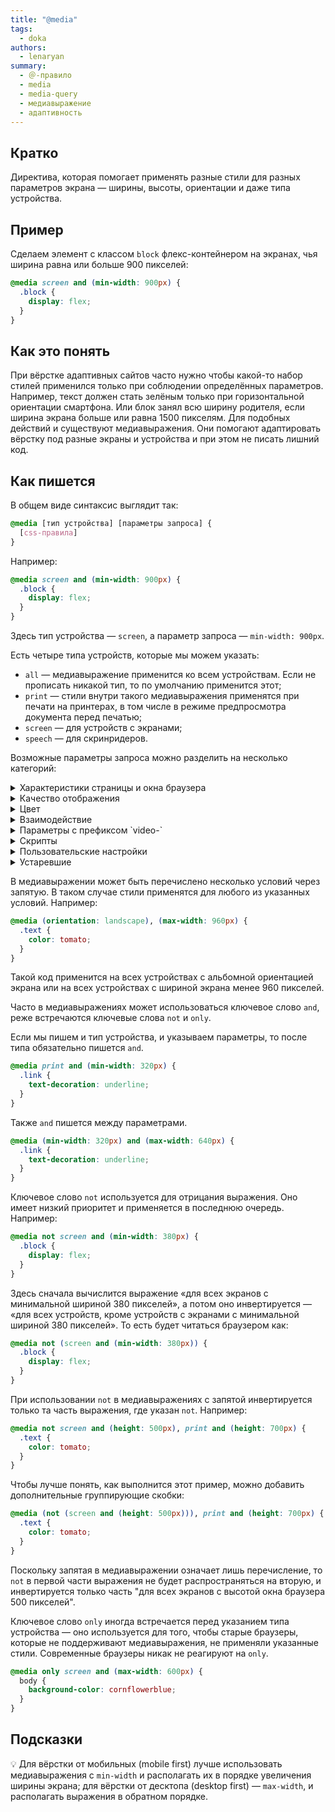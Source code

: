 ```yaml
---
title: "@media"
tags:
  - doka
authors:
  - lenaryan
summary:
  - ＠-правило
  - media
  - media-query
  - медиавыражение
  - адаптивность
---
```


## Кратко

Директива, которая помогает применять разные стили для разных параметров экрана — ширины, высоты, ориентации и даже типа устройства.

## Пример

Сделаем элемент с классом `block` флекс-контейнером на экранах, чья ширина равна или больше 900 пикселей:

```css
@media screen and (min-width: 900px) {
  .block {
    display: flex;
  }
}
```

## Как это понять

При вёрстке адаптивных сайтов часто нужно чтобы какой-то набор стилей применился только при соблюдении определённых параметров. Например, текст должен стать зелёным только при горизонтальной ориентации смартфона. Или блок занял всю ширину родителя, если ширина экрана больше или равна 1500 пикселям. Для подобных действий и существуют медиавыражения. Они помогают адаптировать вёрстку под разные экраны и устройства и при этом не писать лишний код.

## Как пишется

В общем виде синтаксис выглядит так:

```css
@media [тип устройства] [параметры запроса] {
  [css-правила]
}
```

Например:

```css
@media screen and (min-width: 900px) {
  .block {
    display: flex;
  }
}
```

Здесь тип устройства — `screen`, а параметр запроса — `min-width: 900px`.

Есть четыре типа устройств, которые мы можем указать:

- `all` — медиавыражение применится ко всем устройствам. Если не прописать никакой тип, то по умолчанию применится этот;
- `print` — стили внутри такого медиавыражения применятся при печати на принтерах, в том числе в режиме предпросмотра документа перед печатью;
- `screen` — для устройств с экранами;
- `speech` — для скринридеров.

Возможные параметры запроса можно разделить на несколько категорий:

<details>
  <summary>Характеристики страницы и окна браузера</summary>

- `aspect-ratio` — соотношение между шириной и высотой окна;
- `height` — высота окна браузера;
- `max-aspect-ratio` — максимальное соотношение между шириной и высотой окна;
- `max-width` — максимальная ширина окна браузера;
- `min-aspect-ratio` — минимальное соотношение между шириной и высотой окна;
- `min-height` — минимальная высота окна браузера;
- `min-width` — минимальная ширина окна браузера;
- `orientation` — ориентация устройства (альбомная или портретная);
- `overflow-block` — проверка, как устройство вывода обрабатывает содержимое, которое выходит за пределы области просмотра по оси блока;
- `overflow-inline` — проверка, можно ли прокручивать содержимое, выходящее за пределы области просмотра по встроенной оси;
- `width` — ширина окна браузера.

</details>

<details>
  <summary>Качество отображения</summary>

- `environment-blending` — метод для определения внешнего окружения устройства, такого как тусклое или слишком яркое освещение;
- `display-mode` — проверка режима отображения; включает в себя полноэкранный режим (не браузерный), автономность (автономное приложение), минимальный пользовательский интерфейс (автономное приложение с какой-либо навигацией) и браузер (более традиционное окно браузера);
- `grid` — проверка, является ли устройство сеткой или растровым изображением;
- `max-resolution` — максимальное разрешение устройства в dpi или dpcm;
- `min-resolution` — минимальное разрешение устройства в dpi или dpcm;
- `resolution` — разрешение устройства в dpi или dpcm;
- `scan` — процесс сканирования устройства вывода;
- `update` — проверка, как быстро устройство вывода может изменить внешний вид контента.

</details>

<details>
  <summary>Цвет</summary>

- `color` — количество бит на цвет на устройстве вывода;
- `color-gamut` — примерный диапазон цветов, поддерживаемый браузером и устройством вывода;
- `color-index` — количество цветов, которое может отображаться устройством;
- `dynamic-range` — комбинация уровня яркости, глубины цвета и контрастного соотношения для видео в браузере или устройстве вывода;
- `inverted-colors` — проверка, инвертируются ли цвета браузером или ОС;
- `max-color` — максимальное количество бит на цвет на устройстве вывода;
- `max-color-index` — максимальное количество цветов, которое может отображаться устройством;
- `max-monochrome` — максимальное количество бит на цвет на монохромном устройстве вывода;
- `min-color` — минимальное количество бит на цвет на устройстве вывода;
- `min-color-index` — минимальное количество цветов, которое может отображаться устройством;
- `min-monochrome` — минимальное количество бит на цвет на монохромном устройстве вывода;
- `monochrome` — количество бит на цвет на монохромном устройстве вывода.

</details>

<details>
  <summary>Взаимодействие</summary>

- `any-hover` — проверка, позволяет ли любое из устройств ввода наводить указатель на элементы;
- `any-pointer` — проверка, является ли любое из устройств ввода указателем, и насколько оно точное;
- `hover` — проверка, позволяет ли основное устройство наводить указатель на элементы;
- `pointer` — проверка, является ли основное устройство ввода указателем, и насколько оно точное.

</details>

<details>
  <summary>Параметры с префиксом `video-`</summary>

- `video-color-gamut` — примерный диапазон цветов, поддерживаемый для видео в браузере и устройстве вывода;
- `video-dynamic-range` — комбинация уровня яркости, глубины цвета и контрастного соотношения для видео в браузере или устройстве вывода;
- `video-height` — высота видео на выбранном дисплее (ведётся обсуждение);
- `video-resolution` — разрешение видео на выбранном дисплее (ведётся обсуждение);
- `video-width` — ширина видео на выбранном дисплее (ведётся обсуждение).

</details>

<details>
  <summary>Скрипты</summary>

- `scripting` — проверка, включены ли скрипты;

</details>

<details>
  <summary>Пользовательские настройки</summary>

- `forced-colors` — проверка, запрещает ли браузер цвета, доступные для использования;
- `prefers-color-scheme` — определяет, какую тему предпочитает пользователь — светлую или тёмную;
- `prefers-contrast` — определяет, установлены ли настройки для увеличения или уменьшения контраста между цветами;
- `prefers-reduced-data` — определяет, предпочитает ли пользователь загружать меньше данных на странице;
- `prefers-reduced-motion` — определяет, отключены ли анимации в системных настройках пользователя;
- `prefers-reduced-transparency` — определяет, отключена ли прозрачность в системных настройках пользователя.

</details>

<details>
  <summary>Устаревшие</summary>

- `device-aspect-ratio` — соотношение между шириной и высотой устройства вывода;
- `device-height` — высота дисплея устройства;
- `device-width` — ширина дисплея устройства.

</details>

В медиавыражении может быть перечислено несколько условий через запятую. В таком случае стили применятся для любого из указанных условий. Например:

```css
@media (orientation: landscape), (max-width: 960px) {
  .text {
    color: tomato;
  }
}
```

Такой код применится на всех устройствах с альбомной ориентацией экрана или на всех устройствах с шириной экрана менее 960 пикселей.

Часто в медиавыражениях может использоваться ключевое слово `and`, реже встречаются ключевые слова `not` и `only`.

Если мы пишем и тип устройства, и указываем параметры, то после типа обязательно пишется `and`.

```css
@media print and (min-width: 320px) {
  .link {
    text-decoration: underline;
  }
}
```

Также `and` пишется между параметрами.

```css
@media (min-width: 320px) and (max-width: 640px) {
  .link {
    text-decoration: underline;
  }
}
```

Ключевое слово `not` используется для отрицания выражения. Оно имеет низкий приоритет и применяется в последнюю очередь. Например:

```css
@media not screen and (min-width: 380px) {
  .block {
    display: flex;
  }
}
```

Здесь сначала вычислится выражение «для всех экранов с минимальной шириной 380 пикселей», а потом оно инвертируется — «для всех устройств, кроме устройств с экранами с минимальной шириной 380 пикселей». То есть будет читаться браузером как:

```css
@media not (screen and (min-width: 380px)) {
  .block {
    display: flex;
  }
}
```

При использовании `not` в медиавыражениях с запятой инвертируется только та часть выражения, где указан `not`. Например:

```css
@media not screen and (height: 500px), print and (height: 700px) {
  .text {
    color: tomato;
  }
}
```

Чтобы лучше понять, как выполнится этот пример, можно добавить дополнительные группирующие скобки:

```css
@media (not (screen and (height: 500px))), print and (height: 700px) {
  .text {
    color: tomato;
  }
}
```

Поскольку запятая в медиавыражении означает лишь перечисление, то `not` в первой части выражения не будет распространяться на вторую, и инвертируется только часть "для всех экранов с высотой окна браузера 500 пикселей".

Ключевое слово `only` иногда встречается перед указанием типа устройства — оно используется для того, чтобы старые браузеры, которые не поддерживают медиавыражения, не применяли указанные стили. Современные браузеры никак не реагируют на `only`.

```css
@media only screen and (max-width: 600px) {
  body {
    background-color: cornflowerblue;
  }
}
```

## Подсказки

💡 Для вёрстки от мобильных (mobile first) лучше использовать медиавыражения с `min-width` и располагать их в порядке увеличения ширины экрана; для вёрстки от десктопа (desktop first) — `max-width`, и располагать выражения в обратном порядке.
